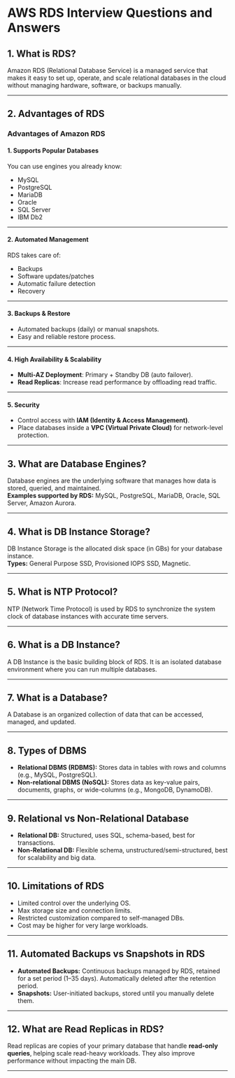 # AWS RDS Interview Questions and Answers

## 1. What is RDS?
Amazon RDS (Relational Database Service) is a managed service that makes it easy to set up, operate, and scale relational databases in the cloud without managing hardware, software, or backups manually.

---

## 2. Advantages of RDS


### Advantages of Amazon RDS

#### 1. Supports Popular Databases
You can use engines you already know:
- MySQL  
- PostgreSQL  
- MariaDB  
- Oracle  
- SQL Server  
- IBM Db2  

---

#### 2. Automated Management
RDS takes care of:
- Backups  
- Software updates/patches  
- Automatic failure detection  
- Recovery  

---

#### 3. Backups & Restore
- Automated backups (daily) or manual snapshots.  
- Easy and reliable restore process.  

---

#### 4. High Availability & Scalability
- **Multi-AZ Deployment**: Primary + Standby DB (auto failover).  
- **Read Replicas**: Increase read performance by offloading read traffic.  

---

#### 5. Security
- Control access with **IAM (Identity & Access Management)**.  
- Place databases inside a **VPC (Virtual Private Cloud)** for network-level protection.  

---

## 3. What are Database Engines?
Database engines are the underlying software that manages how data is stored, queried, and maintained.  
**Examples supported by RDS:** MySQL, PostgreSQL, MariaDB, Oracle, SQL Server, Amazon Aurora.

---

## 4. What is DB Instance Storage?
DB Instance Storage is the allocated disk space (in GBs) for your database instance.  
**Types:** General Purpose SSD, Provisioned IOPS SSD, Magnetic.

---

## 5. What is NTP Protocol?
NTP (Network Time Protocol) is used by RDS to synchronize the system clock of database instances with accurate time servers.

---

## 6. What is a DB Instance?
A DB Instance is the basic building block of RDS. It is an isolated database environment where you can run multiple databases.

---

## 7. What is a Database?
A Database is an organized collection of data that can be accessed, managed, and updated.

---

## 8. Types of DBMS
- **Relational DBMS (RDBMS):** Stores data in tables with rows and columns (e.g., MySQL, PostgreSQL).  
- **Non-relational DBMS (NoSQL):** Stores data as key-value pairs, documents, graphs, or wide-columns (e.g., MongoDB, DynamoDB).

---

## 9. Relational vs Non-Relational Database
- **Relational DB:** Structured, uses SQL, schema-based, best for transactions.  
- **Non-Relational DB:** Flexible schema, unstructured/semi-structured, best for scalability and big data.

---

## 10. Limitations of RDS
- Limited control over the underlying OS.  
- Max storage size and connection limits.  
- Restricted customization compared to self-managed DBs.  
- Cost may be higher for very large workloads.

---

## 11. Automated Backups vs Snapshots in RDS
- **Automated Backups:** Continuous backups managed by RDS, retained for a set period (1–35 days). Automatically deleted after the retention period.  
- **Snapshots:** User-initiated backups, stored until you manually delete them.

---

## 12. What are Read Replicas in RDS?
Read replicas are copies of your primary database that handle **read-only queries**, helping scale read-heavy workloads. They also improve performance without impacting the main DB.

---


